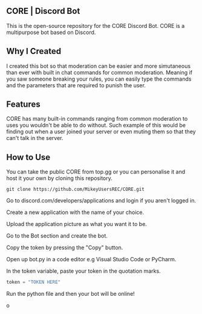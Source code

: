 ## CORE | Discord Bot

This is the open-source repository for the CORE Discord Bot. CORE is a multipurpose bot based on Discord.

## Why I Created

I created this bot so that moderation can be easier and more simutaneous than ever with built in chat commands for common moderation. Meaning if you saw someone breaking your rules, you can easily type the commands and the parameters that are required to punish the user.

## Features

CORE has many built-in commands ranging from common moderation to uses you wouldn't be able to do without. Such example of this would be finding out when a user joined your server or even muting them so that they can't talk in the server.

## How to Use

You can take the public CORE from top.gg or you can personalise it and host it your own by cloning this repository.

```git
git clone https://github.com/MikeyUsersREC/CORE.git
```

Go to discord.com/developers/applications and login if you aren't logged in.

Create a new application with the name of your choice.

Upload the application picture as what you want it to be.

Go to the Bot section and create the bot.

Copy the token by pressing the "Copy" button.

Open up bot.py in a code editor e.g Visual Studio Code or PyCharm.

In the token variable, paste your token in the quotation marks.

```python
token = "TOKEN HERE"
```

Run the python file and then your bot will be online!

o